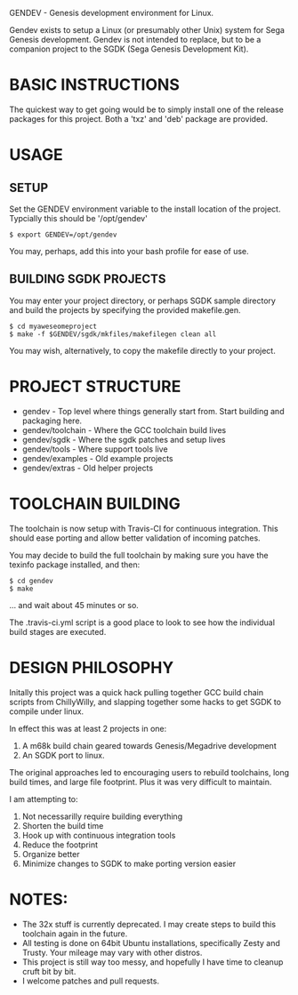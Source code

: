 GENDEV - Genesis development environment for Linux.

Gendev exists to setup a Linux (or presumably other Unix) system for Sega
Genesis development. Gendev is not intended to replace, but to be a companion project to the SGDK
(Sega Genesis Development Kit).


BASIC INSTRUCTIONS
==================
The quickest way to get going would be to simply install one of the release
packages for this project.  Both a 'txz' and 'deb' package are provided.

USAGE
=====

SETUP
-----
Set the GENDEV environment variable to the install location of the project.
Typcially this should be '/opt/gendev'

```
$ export GENDEV=/opt/gendev
```

You may, perhaps, add this into your bash profile for ease of use.

BUILDING SGDK PROJECTS
----------------------

You may enter your project directory, or perhaps SGDK sample directory and
build the projects by specifying the provided makefile.gen.

```
$ cd myaweseomeproject
$ make -f $GENDEV/sgdk/mkfiles/makefilegen clean all
```

You may wish, alternatively, to copy the makefile directly to your project.

PROJECT STRUCTURE
=================

* gendev - Top level where things generally start from.  Start building and
  packaging here.
* gendev/toolchain - Where the GCC toolchain build lives
* gendev/sgdk - Where the sgdk patches and setup lives
* gendev/tools - Where support tools live
* gendev/examples - Old example projects
* gendev/extras - Old helper projects

TOOLCHAIN BUILDING
==================

The toolchain is now setup with Travis-CI for continuous integration. This
should ease porting and allow better validation of incoming patches.

You may decide to build the full toolchain by making sure you have the texinfo
package installed, and then:

```
$ cd gendev
$ make
```
... and wait about 45 minutes or so.

The .travis-ci.yml script is a good place to look to see how the individual
build stages are executed.


DESIGN PHILOSOPHY
=================

Initally this project was a quick hack pulling together GCC build chain
scripts from ChillyWilly, and slapping together some hacks to get SGDK to
compile under linux.

In effect this was at least 2 projects in one:  

1. A m68k build chain geared towards Genesis/Megadrive development
2. An SGDK port to linux.

The original approaches led to encouraging users to rebuild toolchains, long
build times, and large file footprint.  Plus it was very difficult to
maintain.

I am attempting to:

1. Not necessarilly require building everything 
2. Shorten the build time
3. Hook up with continuous integration tools
4. Reduce the footprint
5. Organize better
6. Minimize changes to SGDK to make porting version easier


NOTES:
======

* The 32x stuff is currently deprecated. I may create steps to build this
  toolchain again in the future.
* All testing is done on 64bit Ubuntu installations, specifically Zesty and
  Trusty.  Your mileage may vary with other distros.
* This project is still way too messy, and hopefully I have time to cleanup
  cruft bit by bit.
* I welcome patches and pull requests.
